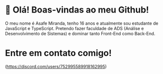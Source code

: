# 👀 Olá! Boas-vindas ao meu Github!
O meu nome é Asafe Miranda, tenho 16 anos e atualmente sou estudante de JavaScript e TypeScript. Pretendo fazer faculdade de ADS (Análise e Desenvolvimento de Sistemas) e dominar tanto Front-End como Back-End.
# Entre em contato comigo!
(https://discord.com/users/752995589918162995)
